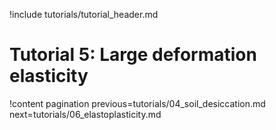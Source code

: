 !include tutorials/tutorial_header.md

# Tutorial 5: Large deformation elasticity

!content pagination previous=tutorials/04_soil_desiccation.md
                    next=tutorials/06_elastoplasticity.md
